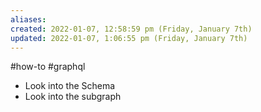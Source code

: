 ```yaml
---
aliases: 
created: 2022-01-07, 12:58:59 pm (Friday, January 7th)
updated: 2022-01-07, 1:06:55 pm (Friday, January 7th)
---
```

#how-to #graphql

- Look into the Schema
- Look into the subgraph